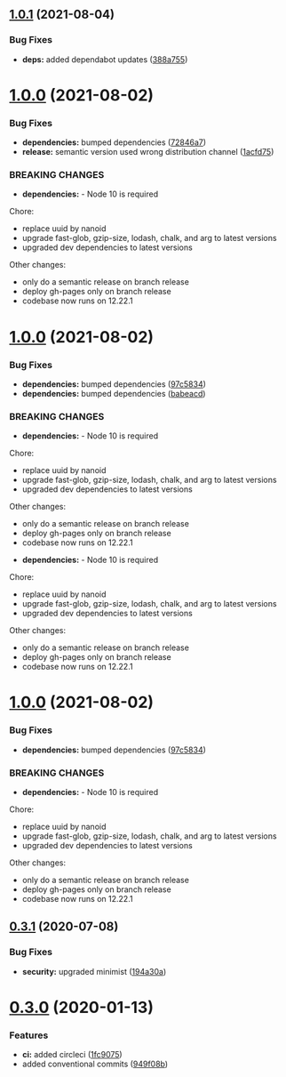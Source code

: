 ## [1.0.1](https://github.com/dazlious/bundlecheck/compare/v1.0.0...v1.0.1) (2021-08-04)


### Bug Fixes

* **deps:** added dependabot updates ([388a755](https://github.com/dazlious/bundlecheck/commit/388a75513ad024783e30efc8e73363cb32f08a5d))

# [1.0.0](https://github.com/dazlious/bundlecheck/compare/v0.3.1...v1.0.0) (2021-08-02)


### Bug Fixes

* **dependencies:** bumped dependencies ([72846a7](https://github.com/dazlious/bundlecheck/commit/72846a7eb0f722beb581ffc772c7fbd02ff188ca))
* **release:** semantic version used wrong distribution channel ([1acfd75](https://github.com/dazlious/bundlecheck/commit/1acfd75444093a91b44f2e68bdbd4e4ade6daece))


### BREAKING CHANGES

* **dependencies:** - Node 10 is required

Chore:
- replace uuid by nanoid
- upgrade fast-glob, gzip-size, lodash, chalk, and arg to latest versions
- upgraded dev dependencies to latest versions

Other changes:

- only do a semantic release on branch release
- deploy gh-pages only on branch release
- codebase now runs on 12.22.1

# [1.0.0](https://github.com/dazlious/bundlecheck/compare/v0.3.1...v1.0.0) (2021-08-02)


### Bug Fixes

* **dependencies:** bumped dependencies ([97c5834](https://github.com/dazlious/bundlecheck/commit/97c583443ad5bcbbd26e6d0e5f578ca539c5b9c3))
* **dependencies:** bumped dependencies ([babeacd](https://github.com/dazlious/bundlecheck/commit/babeacd0ebbacebcea1947f44ad14c01813f9a04))


### BREAKING CHANGES

* **dependencies:** - Node 10 is required

Chore:
- replace uuid by nanoid
- upgrade fast-glob, gzip-size, lodash, chalk, and arg to latest versions
- upgraded dev dependencies to latest versions

Other changes:

- only do a semantic release on branch release
- deploy gh-pages only on branch release
- codebase now runs on 12.22.1
* **dependencies:** - Node 10 is required

Chore:
- replace uuid by nanoid
- upgrade fast-glob, gzip-size, lodash, chalk, and arg to latest versions
- upgraded dev dependencies to latest versions

Other changes:

- only do a semantic release on branch release
- deploy gh-pages only on branch release
- codebase now runs on 12.22.1

# [1.0.0](https://github.com/dazlious/bundlecheck/compare/v0.3.1...v1.0.0) (2021-08-02)


### Bug Fixes

* **dependencies:** bumped dependencies ([97c5834](https://github.com/dazlious/bundlecheck/commit/97c583443ad5bcbbd26e6d0e5f578ca539c5b9c3))


### BREAKING CHANGES

* **dependencies:** - Node 10 is required

Chore:
- replace uuid by nanoid
- upgrade fast-glob, gzip-size, lodash, chalk, and arg to latest versions
- upgraded dev dependencies to latest versions

Other changes:

- only do a semantic release on branch release
- deploy gh-pages only on branch release
- codebase now runs on 12.22.1

## [0.3.1](https://github.com/dazlious/bundlecheck/compare/v0.3.0...v0.3.1) (2020-07-08)


### Bug Fixes

* **security:** upgraded minimist ([194a30a](https://github.com/dazlious/bundlecheck/commit/194a30add9ac394ffaa71addf00cffe70032cd28))

# [0.3.0](https://github.com/dazlious/bundlecheck/compare/v0.2.1...v0.3.0) (2020-01-13)


### Features

* **ci:** added circleci ([1fc9075](https://github.com/dazlious/bundlecheck/commit/1fc9075c03aec80e555abbd2bacd0abded1e946b))
* added conventional commits ([949f08b](https://github.com/dazlious/bundlecheck/commit/949f08ba4b1a293ada582eed4fdcf3145cc7969a))
